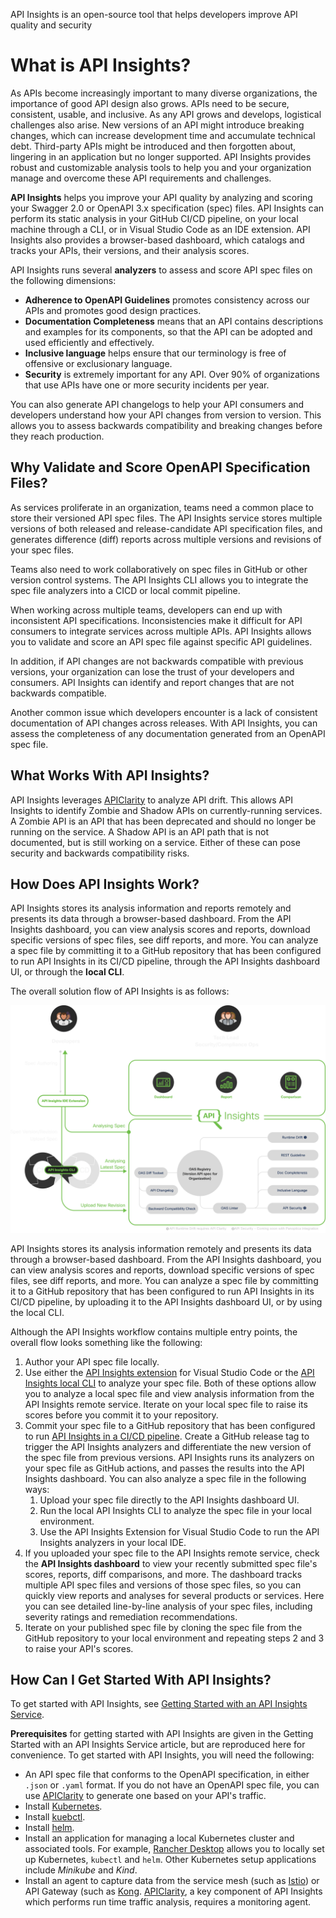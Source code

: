 <seotitle>API Insights is an open-source tool that helps developers improve API quality and security</seotitle>

# What is API Insights?

As APIs become increasingly important to many diverse organizations, the importance of good API design also grows. APIs need to be secure, consistent, usable, and inclusive. As any API grows and develops, logistical challenges also arise. New versions of an API might introduce breaking changes, which can increase development time and accumulate technical debt. Third-party APIs might be introduced and then forgotten about, lingering in an application but no longer supported. API Insights provides robust and customizable analysis tools to help you and your organization manage and overcome these API requirements and challenges.

**API Insights** helps you improve your API quality by analyzing and scoring your Swagger 2.0 or OpenAPI 3.x specification (spec) files. API Insights can perform its static analysis in your GitHub CI/CD pipeline, on your local machine through a CLI, or in Visual Studio Code as an IDE extension. API Insights also provides a browser-based dashboard, which catalogs and tracks your APIs, their versions, and their analysis scores.

API Insights runs several **analyzers** to assess and score API spec files on the following dimensions:

* **Adherence to OpenAPI Guidelines** promotes consistency across our APIs and promotes good design practices.
* **Documentation Completeness** means that an API contains descriptions and examples for its components, so that the API can be adopted and used efficiently and effectively.
* **Inclusive language** helps ensure that our terminology is free of offensive or exclusionary language.
* **Security** is extremely important for any API. Over 90% of organizations that use APIs have one or more security incidents per year.

You can also generate API changelogs to help your API consumers and developers understand how your API changes from version to version. This allows you to assess backwards compatibility and breaking changes before they reach production.

## Why Validate and Score OpenAPI Specification Files?

As services proliferate in an organization, teams need a common place to store their versioned API spec files. The API Insights service stores multiple versions of both released and release-candidate API specification files, and generates difference (diff) reports across multiple versions and revisions of your spec files.

Teams also need to work collaboratively on spec files in GitHub or other version control systems. The API Insights CLI allows you to integrate the spec file analyzers into a CICD or local commit pipeline. 

When working across multiple teams, developers can end up with inconsistent API specifications. Inconsistencies make it difficult for API consumers to integrate services across multiple APIs. API Insights allows you to validate and score an API spec file against specific API guidelines. 

In addition, if API changes are not backwards compatible with previous versions, your organization can lose the trust of your developers and consumers. API Insights can identify and report changes that are not backwards compatible.

Another common issue which developers encounter is a lack of consistent documentation of API changes across releases. With API Insights, you can assess the completeness of any documentation generated from an OpenAPI spec file.

## What Works With API Insights?

API Insights leverages [APIClarity](https://apiclarity.io) to analyze API drift. This allows API Insights to identify Zombie and Shadow APIs on currently-running services. A Zombie API is an API that has been deprecated and should no longer be running on the service. A Shadow API is an API path that is not documented, but is still working on a service. Either of these can pose security and backwards compatibility risks.

## How Does API Insights Work?

API Insights stores its analysis information and reports remotely and presents its data through a browser-based dashboard. From the API Insights dashboard, you can view analysis scores and reports, download specific versions of spec files, see diff reports, and more. You can analyze a spec file by committing it to a GitHub repository that has been configured to run API Insights in its CI/CD pipeline, through the API Insights dashboard UI, or through the **local CLI**.

The overall solution flow of API Insights is as follows:

![Solution flow diagram for API Insights](/images/solutionFlow.svg)

API Insights stores its analysis information remotely and presents its data through a browser-based dashboard. From the API Insights dashboard, you can view analysis scores and reports, download specific versions of spec files, see diff reports, and more. You can analyze a spec file by committing it to a GitHub repository that has been configured to run API Insights in its CI/CD pipeline, by uploading it to the API Insights dashboard UI, or by using the local CLI.

Although the API Insights workflow contains multiple entry points, the overall flow looks something like the following:

1. Author your API spec file locally.
1. Use either the [API Insights extension](../guides/vscode-extension.md) for Visual Studio Code or the [API Insights local CLI](../references/clidocs/api-insights-cli.md) to analyze your spec file. Both of these options allow you to analyze a local spec file and view analysis information from the API Insights remote service. Iterate on your local spec file to raise its scores before you commit it to your repository.
1. Commit your spec file to a GitHub repository that has been configured to run [API Insights in a CI/CD pipeline](../guides/cicd-setup-guide.md). Create a GitHub release tag to trigger the API Insights analyzers and differentiate the new version of the spec file from previous versions. API Insights runs its analyzers on your spec file as GitHub actions, and passes the results into the API Insights dashboard. You can also analyze a spec file in the following ways:
   1. Upload your spec file directly to the API Insights dashboard UI.
   1. Run the local API Insights CLI to analyze the spec file in your local environment.
   1. Use the API Insights Extension for Visual Studio Code to run the API Insights analyzers in your local IDE.
1. If you uploaded your spec file to the API Insights remote service, check the **API Insights dashboard** to view your recently submitted spec file's scores, reports, diff comparisons, and more. The dashboard tracks multiple API spec files and versions of those spec files, so you can quickly view reports and analyses for several products or services. Here you can see detailed line-by-line analysis of your spec files, including severity ratings and remediation recommendations. 
1. Iterate on your published spec file by cloning the spec file from the GitHub repository to your local environment and repeating steps 2 and 3 to raise your API's scores.

## How Can I Get Started With API Insights?

To get started with API Insights, see [Getting Started with an API Insights Service](/overview/getting-started.md).

**Prerequisites** for getting started with API Insights are given in the Getting Started with an API Insights Service article, but are reproduced here for convenience. To get started with API Insights, you will need the following:
* An API spec file that conforms to the OpenAPI specification, in either `.json` or `.yaml` format. If you do not have an OpenAPI spec file, you can use [APIClarity](https://github.com/openclarity/apiclarity) to generate one based on your API's traffic.
* Install [Kubernetes](https://kubernetes.io/).
* Install [kuebctl](https://kubernetes.io/docs/reference/kubectl/).
* Install [helm](https://helm.sh/).
* Install an application for managing a local Kubernetes cluster and associated tools. For example, [Rancher Desktop](https://rancherdesktop.io/) allows you to locally set up Kubernetes, `kubectl` and `helm`. Other Kubernetes setup applications include *Minikube* and *Kind*.
* Install an agent to capture data from the service mesh (such as [Istio](https://istio.io/)) or API Gateway (such as [Kong](https://konghq.com/). [APIClarity](https://github.com/openclarity/apiclarity), a key component of API Insights which performs run time traffic analysis, requires a monitoring agent.
